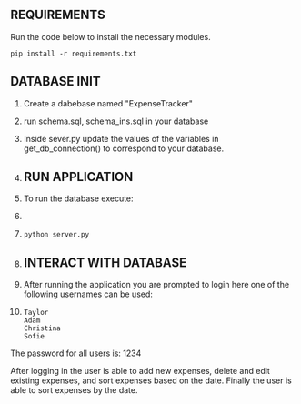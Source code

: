 ## REQUIREMENTS
Run the code below to install the necessary modules.

    pip install -r requirements.txt

## DATABASE INIT
1. Create a dabebase named "ExpenseTracker"
2. run schema.sql, schema_ins.sql in your database
3. Inside sever.py update the values of the variables in get_db_connection() to correspond to your database.

4. ## RUN APPLICATION
5. To run the database execute:
6. 
7.     python server.py

8. ## INTERACT WITH DATABASE
9. After running the application you are prompted to login here one of the following usernames can be used:
10.     Taylor
        Adam
        Christina
        Sofie
The password for all users is: 1234

After logging in the user is able to add new expenses, delete and edit existing expenses, and sort expenses based on the date.
Finally the user is able to sort expenses by the date. 
